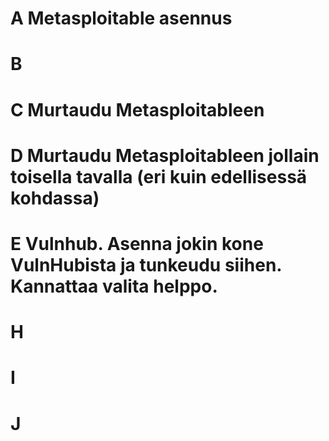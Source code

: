 # A Metasploitable asennus
# B
# C Murtaudu Metasploitableen
# D  Murtaudu Metasploitableen jollain toisella tavalla (eri kuin edellisessä kohdassa)
# E Vulnhub. Asenna jokin kone VulnHubista ja tunkeudu siihen. Kannattaa valita helppo.
# H
# I
# J